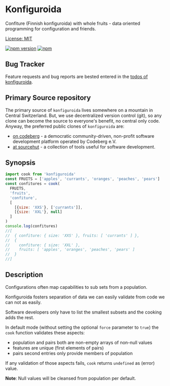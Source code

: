 # Konfiguroida

Confiture (Finnish konfiguroida) with whole fruits - data oriented programming for configuration and friends.

[License: MIT](https://git.sr.ht/~sthagen/konfiguroida/tree/default/item/LICENSE)

[![npm version](https://badge.fury.io/js/konfiguroida.svg)](https://www.npmjs.com/package/konfiguroida)
[![npm](https://img.shields.io/npm/dm/konfiguroida.svg)](https://www.npmjs.com/package/konfiguroida)

## Bug Tracker

Feature requests and bug reports are bested entered in the [todos of konfiguroida](https://todo.sr.ht/~sthagen/konfiguroida).

## Primary Source repository

The primary source of `konfiguroida` lives somewhere on a mountain in Central Switzerland.
But, we use decentralized version control (git), so any clone can become the source to everyone's benefit, no central only code.
Anyway, the preferred public clones of `konfiguroida` are:

* [on codeberg](https://codeberg.org/sthagen/konfiguroida) - a democratic community-driven, non-profit software development platform operated by Codeberg e.V.
* [at sourcehut](https://git.sr.ht/~sthagen/konfiguroida) - a collection of tools useful for software development.

## Synopsis

```javascript
import cook from 'konfiguroida'
const FRUITS = ['apples', 'currants', 'oranges', 'peaches', 'pears']
const confitures = cook(
  FRUITS, 
  'fruits', 
  'confiture',
  [
    [{size: 'XXS'}, ['currants']], 
    [{size: 'XXL'}, null]
  ]
)
console.log(confitures)
//[
//  { confiture: { size: 'XXS' }, fruits: [ 'currants' ] },
//  {
//    confiture: { size: 'XXL' },
//    fruits: [ 'apples', 'oranges', 'peaches', 'pears' ]
//  }
//]

```

## Description

Configurations often map capabilities to sub sets from a population.

Konfiguroida fosters separation of data we can easily validate from code we can not as easily.

Software developers only have to list the smallest subsets and the cooking adds the rest.

In default mode (without setting the optional `force` parameter to `true`) the `cook` function validates these aspects:

*   population and pairs both are non-empty arrays of non-null values
*   features are unique (first elements of pairs)
*   pairs second entries only provide members of population

If any validation of those aspects fails, `cook` returns `undefined` as (error) value. 

**Note**: Null values will be cleansed from population per default.
